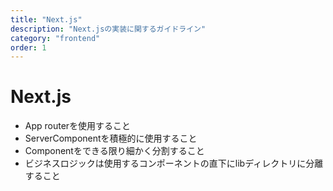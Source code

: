 ```yaml
---
title: "Next.js"
description: "Next.jsの実装に関するガイドライン"
category: "frontend"
order: 1
---
```


# Next.js

- App routerを使用すること
- ServerComponentを積極的に使用すること
- Componentをできる限り細かく分割すること
- ビジネスロジックは使用するコンポーネントの直下にlibディレクトリに分離すること
